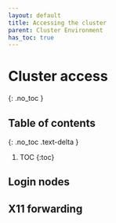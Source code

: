 ```yaml
---
layout: default
title: Accessing the cluster
parent: Cluster Environment
has_toc: true
---
```


# Cluster access 
{: .no_toc }

## Table of contents
{: .no_toc .text-delta }

1. TOC
{:toc}

## Login nodes

## X11 forwarding

